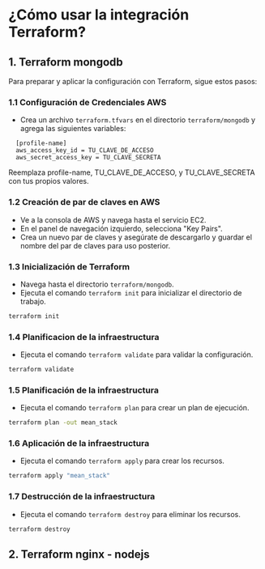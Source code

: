 # ¿Cómo usar la integración Terraform?

## 1. Terraform mongodb

Para preparar y aplicar la configuración con Terraform, sigue estos pasos:

### 1.1 Configuración de Credenciales AWS

  - Crea un archivo `terraform.tfvars` en el directorio `terraform/mongodb` y agrega las siguientes variables:

  ```hcl
    [profile-name]
    aws_access_key_id = TU_CLAVE_DE_ACCESO
    aws_secret_access_key = TU_CLAVE_SECRETA
  ```  

  Reemplaza profile-name, TU_CLAVE_DE_ACCESO, y TU_CLAVE_SECRETA con tus propios valores.

### 1.2 Creación de par de claves en AWS

  - Ve a la consola de AWS y navega hasta el servicio EC2.
  - En el panel de navegación izquierdo, selecciona "Key Pairs".
  - Crea un nuevo par de claves y asegúrate de descargarlo y guardar el nombre del par de claves para uso posterior.

### 1.3 Inicialización de Terraform

  - Navega hasta el directorio `terraform/mongodb`.
  - Ejecuta el comando `terraform init` para inicializar el directorio de trabajo.

  ```bash
  terraform init
  ```

### 1.4 Planificacion de la infraestructura

  - Ejecuta el comando `terraform validate` para validar la configuración.

  ```bash
  terraform validate
  ```

### 1.5 Planificación de la infraestructura

  - Ejecuta el comando `terraform plan` para crear un plan de ejecución.

  ```bash
  terraform plan -out mean_stack
  ```

### 1.6 Aplicación de la infraestructura

  - Ejecuta el comando `terraform apply` para crear los recursos.

  ```bash
  terraform apply "mean_stack"
  ```

### 1.7 Destrucción de la infraestructura

  - Ejecuta el comando `terraform destroy` para eliminar los recursos.

  ```bash
  terraform destroy
  ```

## 2. Terraform nginx - nodejs